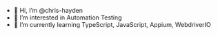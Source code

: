 - 👋 Hi, I’m @chris-hayden
- 👀 I’m interested in Automation Testing
- 🌱 I’m currently learning TypeScript, JavaScript, Appium, WebdriverIO
<!---
chris-hayden/chris-hayden is a ✨ special ✨ repository because its `README.md` (this file) appears on your GitHub profile.
You can click the Preview link to take a look at your changes.
--->
